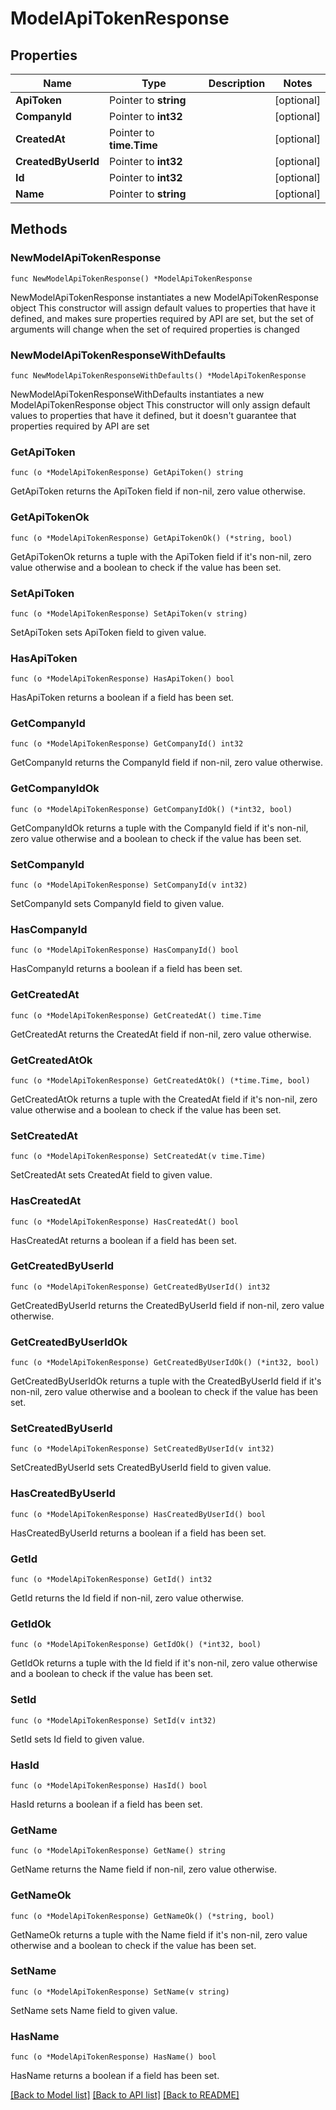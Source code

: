 # ModelApiTokenResponse

## Properties

Name | Type | Description | Notes
------------ | ------------- | ------------- | -------------
**ApiToken** | Pointer to **string** |  | [optional] 
**CompanyId** | Pointer to **int32** |  | [optional] 
**CreatedAt** | Pointer to **time.Time** |  | [optional] 
**CreatedByUserId** | Pointer to **int32** |  | [optional] 
**Id** | Pointer to **int32** |  | [optional] 
**Name** | Pointer to **string** |  | [optional] 

## Methods

### NewModelApiTokenResponse

`func NewModelApiTokenResponse() *ModelApiTokenResponse`

NewModelApiTokenResponse instantiates a new ModelApiTokenResponse object
This constructor will assign default values to properties that have it defined,
and makes sure properties required by API are set, but the set of arguments
will change when the set of required properties is changed

### NewModelApiTokenResponseWithDefaults

`func NewModelApiTokenResponseWithDefaults() *ModelApiTokenResponse`

NewModelApiTokenResponseWithDefaults instantiates a new ModelApiTokenResponse object
This constructor will only assign default values to properties that have it defined,
but it doesn't guarantee that properties required by API are set

### GetApiToken

`func (o *ModelApiTokenResponse) GetApiToken() string`

GetApiToken returns the ApiToken field if non-nil, zero value otherwise.

### GetApiTokenOk

`func (o *ModelApiTokenResponse) GetApiTokenOk() (*string, bool)`

GetApiTokenOk returns a tuple with the ApiToken field if it's non-nil, zero value otherwise
and a boolean to check if the value has been set.

### SetApiToken

`func (o *ModelApiTokenResponse) SetApiToken(v string)`

SetApiToken sets ApiToken field to given value.

### HasApiToken

`func (o *ModelApiTokenResponse) HasApiToken() bool`

HasApiToken returns a boolean if a field has been set.

### GetCompanyId

`func (o *ModelApiTokenResponse) GetCompanyId() int32`

GetCompanyId returns the CompanyId field if non-nil, zero value otherwise.

### GetCompanyIdOk

`func (o *ModelApiTokenResponse) GetCompanyIdOk() (*int32, bool)`

GetCompanyIdOk returns a tuple with the CompanyId field if it's non-nil, zero value otherwise
and a boolean to check if the value has been set.

### SetCompanyId

`func (o *ModelApiTokenResponse) SetCompanyId(v int32)`

SetCompanyId sets CompanyId field to given value.

### HasCompanyId

`func (o *ModelApiTokenResponse) HasCompanyId() bool`

HasCompanyId returns a boolean if a field has been set.

### GetCreatedAt

`func (o *ModelApiTokenResponse) GetCreatedAt() time.Time`

GetCreatedAt returns the CreatedAt field if non-nil, zero value otherwise.

### GetCreatedAtOk

`func (o *ModelApiTokenResponse) GetCreatedAtOk() (*time.Time, bool)`

GetCreatedAtOk returns a tuple with the CreatedAt field if it's non-nil, zero value otherwise
and a boolean to check if the value has been set.

### SetCreatedAt

`func (o *ModelApiTokenResponse) SetCreatedAt(v time.Time)`

SetCreatedAt sets CreatedAt field to given value.

### HasCreatedAt

`func (o *ModelApiTokenResponse) HasCreatedAt() bool`

HasCreatedAt returns a boolean if a field has been set.

### GetCreatedByUserId

`func (o *ModelApiTokenResponse) GetCreatedByUserId() int32`

GetCreatedByUserId returns the CreatedByUserId field if non-nil, zero value otherwise.

### GetCreatedByUserIdOk

`func (o *ModelApiTokenResponse) GetCreatedByUserIdOk() (*int32, bool)`

GetCreatedByUserIdOk returns a tuple with the CreatedByUserId field if it's non-nil, zero value otherwise
and a boolean to check if the value has been set.

### SetCreatedByUserId

`func (o *ModelApiTokenResponse) SetCreatedByUserId(v int32)`

SetCreatedByUserId sets CreatedByUserId field to given value.

### HasCreatedByUserId

`func (o *ModelApiTokenResponse) HasCreatedByUserId() bool`

HasCreatedByUserId returns a boolean if a field has been set.

### GetId

`func (o *ModelApiTokenResponse) GetId() int32`

GetId returns the Id field if non-nil, zero value otherwise.

### GetIdOk

`func (o *ModelApiTokenResponse) GetIdOk() (*int32, bool)`

GetIdOk returns a tuple with the Id field if it's non-nil, zero value otherwise
and a boolean to check if the value has been set.

### SetId

`func (o *ModelApiTokenResponse) SetId(v int32)`

SetId sets Id field to given value.

### HasId

`func (o *ModelApiTokenResponse) HasId() bool`

HasId returns a boolean if a field has been set.

### GetName

`func (o *ModelApiTokenResponse) GetName() string`

GetName returns the Name field if non-nil, zero value otherwise.

### GetNameOk

`func (o *ModelApiTokenResponse) GetNameOk() (*string, bool)`

GetNameOk returns a tuple with the Name field if it's non-nil, zero value otherwise
and a boolean to check if the value has been set.

### SetName

`func (o *ModelApiTokenResponse) SetName(v string)`

SetName sets Name field to given value.

### HasName

`func (o *ModelApiTokenResponse) HasName() bool`

HasName returns a boolean if a field has been set.


[[Back to Model list]](../README.md#documentation-for-models) [[Back to API list]](../README.md#documentation-for-api-endpoints) [[Back to README]](../README.md)


